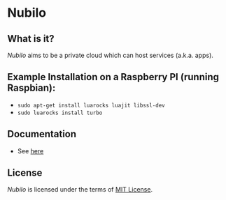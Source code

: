 Nubilo
======

What is it?
-----------

*Nubilo* aims to be a private cloud which can host services (a.k.a. apps). 


Example Installation on a Raspberry PI (running Raspbian):
----------------------------------------------------------

* ``sudo apt-get install luarocks luajit libssl-dev``
* ``sudo luarocks install turbo``

Documentation
-------------

* See [here](doc/build/html/index.html)

License
-------

*Nubilo* is licensed under the terms of [MIT License](http://opensource.org/licenses/MIT). 
 
 
